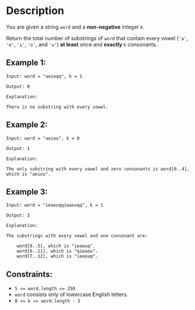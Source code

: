 # Description

You are given a string `word` and a **non-negative** integer `k`.

Return the total number of substrings of `word` that contain every vowel (`'a'`, `'e'`, `'i'`, `'o'`, and `'u'`) **at least** once and **exactly** `k` consonants.

## Example 1:
```
Input: word = "aeioqq", k = 1

Output: 0

Explanation:

There is no substring with every vowel.
```

## Example 2:
```
Input: word = "aeiou", k = 0

Output: 1

Explanation:

The only substring with every vowel and zero consonants is word[0..4], which is "aeiou".
```

## Example 3:
```
Input: word = "ieaouqqieaouqq", k = 1

Output: 3

Explanation:

The substrings with every vowel and one consonant are:

    word[0..5], which is "ieaouq".
    word[6..11], which is "qieaou".
    word[7..12], which is "ieaouq".
```

## Constraints:

* `5 <= word.length <= 250`
* `word` consists only of lowercase English letters.
* `0 <= k <= word.length - 5`


